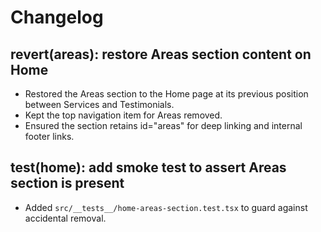 # Changelog

## revert(areas): restore Areas section content on Home
- Restored the Areas section to the Home page at its previous position between Services and Testimonials.
- Kept the top navigation item for Areas removed.
- Ensured the section retains id="areas" for deep linking and internal footer links.

## test(home): add smoke test to assert Areas section is present
- Added `src/__tests__/home-areas-section.test.tsx` to guard against accidental removal.
